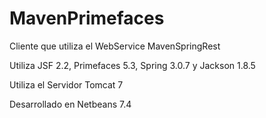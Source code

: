 # MavenPrimefaces
Cliente que utiliza el WebService MavenSpringRest

Utiliza JSF 2.2, Primefaces 5.3, Spring 3.0.7 y Jackson 1.8.5

Utiliza el Servidor Tomcat 7

Desarrollado en Netbeans 7.4
